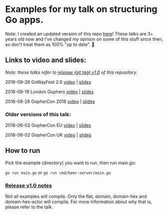 # Examples for my talk on structuring Go apps.

Note: I created an updated version of this repo [here](https://github.com/katzien/app-structure-examples)! These talks are 3+ years old now and I've changed my opinion on some of this stuff since then, so don't treat them as 100% "up to date". 🙂

## Links to video and slides:

_Note: these talks refer to [release (git tag) v1.0](https://github.com/katzien/go-structure-examples/releases/tag/v.10) of this repository._

2018-09-28 GoWayFest 2.0 [video](https://www.youtube.com/watch?v=Qtk9FFOoT5M&t=11s) | [slides](https://github.com/katzien/talks/blob/master/how-do-you-structure-your-apps/gowayfest2.0-2018-09-28/slides.pdf)

2018-09-19 London Gophers [video](https://www.youtube.com/watch?v=B5oQnECDJ8g) | [slides](https://github.com/katzien/talks/blob/master/how-do-you-structure-your-apps/londongophers-2018-09-19/slides.pdf)

2018-08-28 GopherCon 2018 [video](https://www.youtube.com/watch?v=oL6JBUk6tj0&t=245s) | [slides](https://github.com/katzien/talks/blob/master/how-do-you-structure-your-apps/gophercondenver-2018-08-28/slides.pdf)

### Older versions of this talk:

2018-06-02 GopherCon EU [video](https://www.youtube.com/watch?v=IjnfmYuFZss) | [slides](https://github.com/katzien/talks/blob/master/how-do-you-structure-your-apps/gopherconiceland-2018-06-02/slides.pdf)

2018-06-02 GopherCon UK [video](https://www.youtube.com/watch?v=VQym87o91f8&t=481s) | [slides](https://github.com/katzien/talks/blob/master/how-do-you-structure-your-apps/gopherconuk-2018-08-03/slides.pdf)

## How to run

Pick the example (directory) you want to run, then run main.go:

`go run main.go` or `go run cmd/beer-server/main.go`

### [Release v1.0 notes]((https://github.com/katzien/go-structure-examples/releases/tag/v.10))
Not all examples will compile. Only the flat, domain, domain-hex and domain-hex-actor will compile.
For more information about why that is, please refer to the talk.
